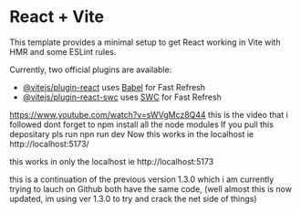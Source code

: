 # React + Vite

This template provides a minimal setup to get React working in Vite with HMR and some ESLint rules.

Currently, two official plugins are available:

- [@vitejs/plugin-react](https://github.com/vitejs/vite-plugin-react/blob/main/packages/plugin-react/README.md) uses [Babel](https://babeljs.io/) for Fast Refresh
- [@vitejs/plugin-react-swc](https://github.com/vitejs/vite-plugin-react-swc) uses [SWC](https://swc.rs/) for Fast Refresh

https://www.youtube.com/watch?v=sWVgMcz8Q44 this is the video that i followed
 dont forget to npm install all the node modules
 If you pull this depositary pls run npn run dev 
 Now this works in the localhost ie http://localhost:5173/ 

 this works in only the localhost ie http://localhost:5173

 this is a continuation of the previous version 1.3.0 which i am currently trying to lauch on Github
 both have the same code, (well almost this is now updated, im using ver 1.3.0 to try and crack the net side of things)